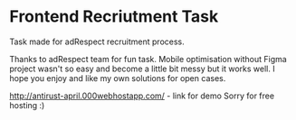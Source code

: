 # Frontend Recriutment Task
 Task made for adRespect recruitment process.

Thanks to adRespect team for fun task. Mobile optimisation without Figma project wasn't so easy and become a little bit messy but it works well.
I hope you enjoy and like my own solutions for open cases.

http://antirust-april.000webhostapp.com/ - link for demo
Sorry for free hosting :)
